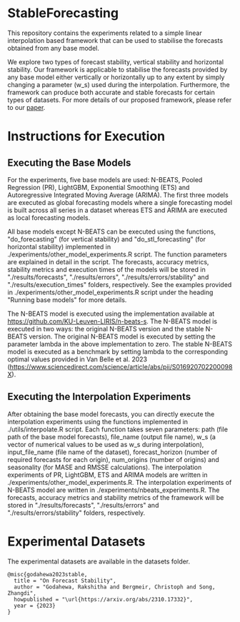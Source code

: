 # StableForecasting

This repository contains the experiments related to a simple linear interpolation based framework that can be used to stabilise the forecasts obtained from any base model. 

We explore two types of forecast stability, vertical stability and horizontal stability. Our framework is applicable to stabilise the forecasts provided
by any base model either vertically or horizontally up to any extent by simply changing a parameter (w_s) used during the interpolation. Furthermore, the framework can produce both accurate and stable forecasts for certain types of datasets. For more details of our proposed framework, please refer to our [paper](https://arxiv.org/pdf/2310.17332.pdf).


# Instructions for Execution

## Executing the Base Models
For the experiments, five base models are used: N-BEATS, Pooled Regression (PR), LightGBM, Exponential Smoothing (ETS) and Autoregressive Integrated Moving Average (ARIMA). The first three models are executed as global forecasting models where a single forecasting model is built across all series in a dataset whereas ETS and ARIMA are executed as local forecasting models. 

All base models except N-BEATS can be executed using the functions, "do_forecasting" (for vertical stability) and "do_stl_forecasting" (for horizontal stability) implemented in ./experiments/other_model_experiments.R script.
The function parameters are explained in detail in the script. 
The forecasts, accuracy metrics, stability metrics and execution times of the models will be stored in "./results/forecasts", "./results/errors", "./results/errors/stability" and "./results/execution_times" folders, respectively. 
See the examples provided in ./experiments/other_model_experiments.R script under the heading "Running base models" for more details.

The N-BEATS model is executed using the implementation available at https://github.com/KU-Leuven-LIRIS/n-beats-s. 
The N-BEATS model is executed in two ways: the original N-BEATS version and the stable N-BEATS version.
The original N-BEATS model is executed by setting the parameter lambda in the above implementation to zero. 
The stable N-BEATS model is executed as a benchmark by setting lambda to the corresponding optimal values provided in Van Belle et al. 2023 (https://www.sciencedirect.com/science/article/abs/pii/S016920702200098X). 

## Executing the Interpolation Experiments
After obtaining the base model forecasts, you can directly execute the interpolation experiments using the functions implemented in 
./utils/interpolate.R script.
Each function takes seven parameters: path (file path of the base model forecasts), file_name (output file name), w_s (a vector of numerical values to be used as w_s during interpolation), input_file_name (file name of the dataset), forecast_horizon (number of required forecasts for each origin), num_origins (number of origins) and seasonality (for MASE and RMSSE calculations).
The interpolation experiments of PR, LightGBM, ETS and ARIMA models are written in ./experiments/other_model_experiments.R.
The interpolation experiments of N-BEATS model are written in ./experiments/nbeats_experiments.R.
The forecasts, accuracy metrics and stability metrics of the framework will be stored in "./results/forecasts", "./results/errors" and "./results/errors/stability" folders, respectively. 


# Experimental Datasets
The experimental datasets are available in the datasets folder.


```{r} 
@misc{godahewa2023stable,
  title = "On Forecast Stability",
  author = "Godahewa, Rakshitha and Bergmeir, Christoph and Song, Zhangdi",
  howpublished = "\url{https://arxiv.org/abs/2310.17332}",
  year = {2023}
}
```
